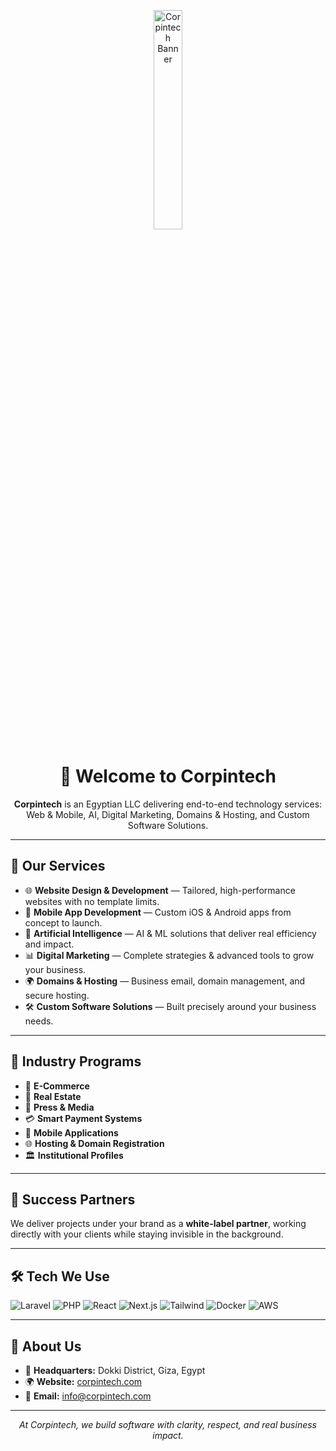 <!-- Banner -->
<p align="center">
  <img src="https://corpintech.com/storage/app/app-logo/app-logo.png" alt="Corpintech Banner" width="30%" />
</p>

<h1 align="center">👋 Welcome to Corpintech</h1>

<p align="center">
  <b>Corpintech</b> is an Egyptian LLC delivering end-to-end technology services:<br>
  Web & Mobile, AI, Digital Marketing, Domains & Hosting, and Custom Software Solutions.
</p>

---

## 🚀 Our Services
- 🌐 **Website Design & Development** — Tailored, high-performance websites with no template limits.  
- 📱 **Mobile App Development** — Custom iOS & Android apps from concept to launch.  
- 🤖 **Artificial Intelligence** — AI & ML solutions that deliver real efficiency and impact.  
- 📊 **Digital Marketing** — Complete strategies & advanced tools to grow your business.  
- 🌍 **Domains & Hosting** — Business email, domain management, and secure hosting.  
- 🛠 **Custom Software Solutions** — Built precisely around your business needs.  

---

## 🧩 Industry Programs
- 🛒 **E-Commerce**  
- 🏢 **Real Estate**  
- 📰 **Press & Media**  
- 💳 **Smart Payment Systems**  
- 📱 **Mobile Applications**  
- 🌐 **Hosting & Domain Registration**  
- 🏛 **Institutional Profiles**

---

## 🤝 Success Partners
We deliver projects under your brand as a **white-label partner**, working directly with your clients while staying invisible in the background.  

---

## 🛠 Tech We Use
<p>
  <img alt="Laravel" src="https://img.shields.io/badge/Laravel-FF2D20?logo=laravel&logoColor=white">
  <img alt="PHP" src="https://img.shields.io/badge/PHP-777BB4?logo=php&logoColor=white">
  <img alt="React" src="https://img.shields.io/badge/React-20232A?logo=react&logoColor=61DAFB">
  <img alt="Next.js" src="https://img.shields.io/badge/Next.js-000000?logo=nextdotjs&logoColor=white">
  <img alt="Tailwind" src="https://img.shields.io/badge/Tailwind-06B6D4?logo=tailwindcss&logoColor=white">
  <img alt="Docker" src="https://img.shields.io/badge/Docker-2496ED?logo=docker&logoColor=white">
  <img alt="AWS" src="https://img.shields.io/badge/AWS-232F3E?logo=amazonaws&logoColor=FF9900">
</p>

---

## 📍 About Us
- 📌 **Headquarters:** Dokki District, Giza, Egypt  
- 🌍 **Website:** [corpintech.com](https://corpintech.com)  
- 📧 **Email:** [info@corpintech.com](mailto:info@corpintech.com)  

---

<p align="center"><i>At Corpintech, we build software with clarity, respect, and real business impact.</i></p>
